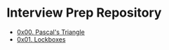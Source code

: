 # Interview Prep Repository

- [0x00. Pascal's Triangle](0x00-pascal_triangle)
- [0x01. Lockboxes](0x01-lockboxes)
